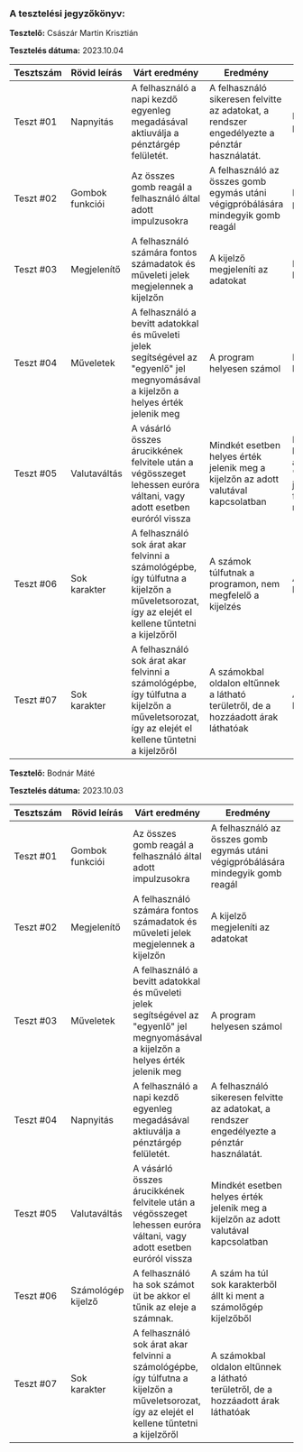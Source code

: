 ### A tesztelési jegyzőkönyv:

**Tesztelő:** Császár Martin Krisztián

**Tesztelés dátuma:** 2023.10.04

| Tesztszám | Rövid leírás    | Várt eredmény                                                                                                                                 | Eredmény                                                                                     | Megjegyzés                                                                        |
| --------- | --------------- | --------------------------------------------------------------------------------------------------------------------------------------------- | -------------------------------------------------------------------------------------------- | --------------------------------------------------------------------------------- |
| Teszt #01 | Napnyitás       | A felhasználó a napi kezdő egyenleg megadásával aktiuválja a pénztárgép felületét.                                                            | A felhasználó sikeresen felvitte az adatokat, a rendszer engedélyezte a pénztár használatát. | Nem találtam problémát.                                                           |
| Teszt #02 | Gombok funkciói | Az összes gomb reagál a felhasználó által adott impulzusokra                                                                                  | A felhasználó az összes gomb egymás utáni végigpróbálására mindegyik gomb reagál             | Nem találtam problémát                                                            |
| Teszt #03 | Megjelenítő     | A felhasználó számára fontos számadatok és műveleti jelek megjelennek a kijelzőn                                                              | A kijelző megjeleníti az adatokat                                                            | Nem találtam hibát                                                                |
| Teszt #04 | Műveletek       | A felhasználó a bevitt adatokkal és műveleti jelek segítségével az "egyenlő" jel megnyomásával a kijelzőn a helyes érték jelenik meg          | A program helyesen számol                                                                    | Nem találtam hibát                                                                |
| Teszt #05 | Valutaváltás    | A vásárló összes árucikkének felvitele után a végösszeget lehessen euróra váltani, vagy adott esetben euróról vissza                          | Mindkét esetben helyes érték jelenik meg a kijelzőn az adott valutával kapcsolatban          | Mindenképpen be kell vinni az adatot az "egyenlő" jellel, hogy e-funkció működjön |
| Teszt #06 | Sok karakter    | A felhasználó sok árat akar felvinni a számológépbe, így túlfutna a kijelzőn a műveletsorozat, így az elejét el kellene tűntetni a kijelzőről | A számok túlfutnak a programon, nem megfelelő a kijelzés                                     | A teszt során hibát találtam                                                      |
| Teszt #07 | Sok karakter    | A felhasználó sok árat akar felvinni a számológépbe, így túlfutna a kijelzőn a műveletsorozat, így az elejét el kellene tűntetni a kijelzőről | A számokbal oldalon eltűnnek a látható területről, de a hozzáadott árak láthatóak            | A hibát kijavítottam                                                              |

**Tesztelő:** Bodnár Máté

**Tesztelés dátuma:** 2023.10.03

| Tesztszám | Rövid leírás       | Várt eredmény                                                                                                                                 | Eredmény                                                                                     | Megjegyzés                                                                        |
| --------- | ------------------ | --------------------------------------------------------------------------------------------------------------------------------------------- | -------------------------------------------------------------------------------------------- | --------------------------------------------------------------------------------- |
| Teszt #01 | Gombok funkciói    | Az összes gomb reagál a felhasználó által adott impulzusokra                                                                                  | A felhasználó az összes gomb egymás utáni végigpróbálására mindegyik gomb reagál             | Nem találtam problémát                                                            |
| Teszt #02 | Megjelenítő        | A felhasználó számára fontos számadatok és műveleti jelek megjelennek a kijelzőn                                                              | A kijelző megjeleníti az adatokat                                                            | Nem találtam hibát                                                                |
| Teszt #03 | Műveletek          | A felhasználó a bevitt adatokkal és műveleti jelek segítségével az "egyenlő" jel megnyomásával a kijelzőn a helyes érték jelenik meg          | A program helyesen számol                                                                    | Nem találtam hibát                                                                |
| Teszt #04 | Napnyitás          | A felhasználó a napi kezdő egyenleg megadásával aktiuválja a pénztárgép felületét.                                                            | A felhasználó sikeresen felvitte az adatokat, a rendszer engedélyezte a pénztár használatát. | Nem találtam problémát.                                                           |
| Teszt #05 | Valutaváltás       | A vásárló összes árucikkének felvitele után a végösszeget lehessen euróra váltani, vagy adott esetben euróról vissza                          | Mindkét esetben helyes érték jelenik meg a kijelzőn az adott valutával kapcsolatban          | Mindenképpen be kell vinni az adatot az "egyenlő" jellel, hogy e-funkció működjön |
| Teszt #06 | Számológép kijelző | A felhasználó ha sok számot üt be akkor el tűnik az eleje a számnak.                                                                          | A szám ha túl sok karakterből állt ki ment a számolőgép kijelzőből                           | Hibát találtam                                                                    |
| Teszt #07 | Sok karakter       | A felhasználó sok árat akar felvinni a számológépbe, így túlfutna a kijelzőn a műveletsorozat, így az elejét el kellene tűntetni a kijelzőről | A számokbal oldalon eltűnnek a látható területről, de a hozzáadott árak láthatóak            | Nem találtam problémát                                                            |
